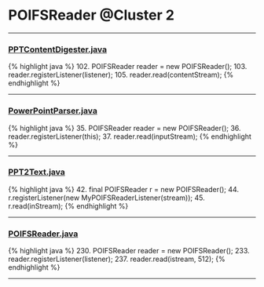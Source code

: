 # POIFSReader @Cluster 2

***

### [PPTContentDigester.java](https://searchcode.com/codesearch/view/129866876/)
{% highlight java %}
102. POIFSReader reader = new POIFSReader();
103. reader.registerListener(listener);
105. reader.read(contentStream);
{% endhighlight %}

***

### [PowerPointParser.java](https://searchcode.com/codesearch/view/7760072/)
{% highlight java %}
35. POIFSReader reader = new POIFSReader();
36. reader.registerListener(this);
37. reader.read(inputStream);
{% endhighlight %}

***

### [PPT2Text.java](https://searchcode.com/codesearch/view/126168426/)
{% highlight java %}
42. final POIFSReader r = new POIFSReader();
44. r.registerListener(new MyPOIFSReaderListener(stream));
45. r.read(inStream);
{% endhighlight %}

***

### [POIFSReader.java](https://searchcode.com/codesearch/view/15642289/)
{% highlight java %}
230. POIFSReader         reader   = new POIFSReader();
233. reader.registerListener(listener);
237. reader.read(istream, 512);
{% endhighlight %}

***

